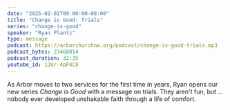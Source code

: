 ```yaml
---
date: "2025-02-02T09:00:00-08:00"
title: "Change is Good: Trials"
series: "change-is-good"
speaker: "Ryan Plantz"
type: message
podcast: https://arborchurchnw.org/podcast/change-is-good-trials.mp3
podcast_bytes: 23468014
podcast_duration: 32:35
youtube_id: 1JUr-4pP4C8
---
```


As Arbor moves to two services for the first time in years, Ryan opens our new series _Change is Good_ with a message on
trials. They aren't fun, but ... nobody ever developed unshakable faith through a life of comfort.

